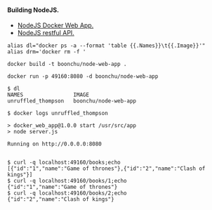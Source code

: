 #### Building NodeJS.

- [NodeJS Docker Web App.](https://nodejs.org/en/docs/guides/nodejs-docker-webapp/)
- [NodeJS restful API.](https://tinyurl.com/yc3gac48)

```
alias dl="docker ps -a --format 'table {{.Names}}\t{{.Image}}'"
alias drm='docker rm -f '

docker build -t boonchu/node-web-app .
```

```
docker run -p 49160:8080 -d boonchu/node-web-app

$ dl
NAMES                IMAGE
unruffled_thompson   boonchu/node-web-app

$ docker logs unruffled_thompson

> docker_web_app@1.0.0 start /usr/src/app
> node server.js

Running on http://0.0.0.0:8080


$ curl -q localhost:49160/books;echo
[{"id":"1","name":"Game of thrones"},{"id":"2","name":"Clash of kings"}]
$ curl -q localhost:49160/books/1;echo
{"id":"1","name":"Game of thrones"}
$ curl -q localhost:49160/books/2;echo
{"id":"2","name":"Clash of kings"}
```
